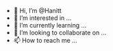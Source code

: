 - 👋 Hi, I’m @Hanitt
- 👀 I’m interested in ...
- 🌱 I’m currently learning ...
- 💞️ I’m looking to collaborate on ...
- 📫 How to reach me ...

<!---
Hanitt/Hanitt is a ✨ special ✨ repository because its `README.md` (this file) appears on your GitHub profile.
You can click the Preview link to take a look at your changes.
--->
